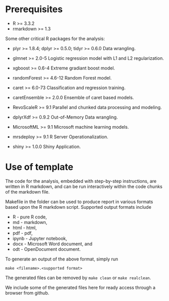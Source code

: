 # Prerequisites

* R >= 3.3.2
* rmarkdown >= 1.3

Some other critical R packages for the analysis:

* plyr >= 1.8.4; dplyr >= 0.5.0; tidyr >= 0.6.0 Data wrangling.
* glmnet >= 2.0-5 Logistic regression model with L1 and L2 regularization.
* xgboost >= 0.6-4 Extreme gradiant boost model.
* randomForest >= 4.6-12 Random Forest model.
* caret >= 6.0-73 Classification and regression training.
* caretEnsemble >= 2.0.0 Ensemble of caret based models.

* RevoScaleR >= 9.1 Parallel and chunked data processing and modeling. 
* dplyrXdf >= 0.9.2 Out-of-Memory Data wrangling.
* MicrosoftML >= 9.1 Microsoft machine learning models.

* mrsdeploy >= 9.1 R Server Operationalization.
* shiny >= 1.0.0 Shiny Application.

# Use of template

The code for the analysis, embedded with step-by-step instructions,
are written in R markdown, and can be run interactively within the
code chunks of the markdown file.

Makefile in the folder can be used to produce report in various
formats based upon the R markdown script. Supported output formats
include

* R - pure R code,
* md - markdown, 
* html - html,
* pdf - pdf,
* ipynb - Jupyter notebook,
* docx - Microsoft Word document, and 
* odt - OpenDocument document.

To generate an output of the above format, simply run

```
make <filename>.<supported format>
```

The generated files can be removed by `make clean` or `make realclean`.

We include some of the generated files here for ready access through a
browser from github.
